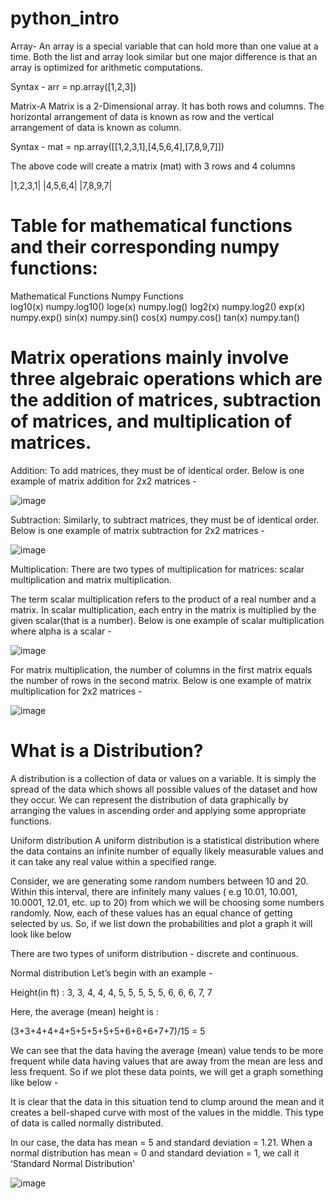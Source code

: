# python_intro

Array- An array is a special variable that can hold more than one value at a time. Both the list and array look similar but one major difference is that an array is optimized for arithmetic computations.

Syntax -  arr = np.array([1,2,3])

 

Matrix-A Matrix is a 2-Dimensional array. It has both rows and columns. The horizontal arrangement of data is known as row and the vertical arrangement of data is known as column.

Syntax - mat = np.array([[1,2,3,1],[4,5,6,4],[7,8,9,7]])

The above code will create a matrix (mat) with 3 rows and 4 columns

|1,2,3,1|
|4,5,6,4|
|7,8,9,7|


# Table for mathematical functions and their corresponding numpy functions:

Mathematical Functions	Numpy Functions  
log10(x)	numpy.log10()
loge(x)	numpy.log()
log2(x)	numpy.log2()
exp(x)	numpy.exp()
sin(x)	numpy.sin()
cos(x)	numpy.cos()
tan(x)	numpy.tan()

# Matrix operations mainly involve three algebraic operations which are the addition of matrices, subtraction of matrices, and multiplication of matrices.

Addition: 
To add matrices, they must be of identical order. Below is one example of matrix addition for 2x2 matrices -

![image](https://github.com/user-attachments/assets/28a493df-7bfd-4289-9ddd-fc72e322c4ed)

Subtraction:
Similarly, to subtract matrices, they must be of identical order. Below is one example of matrix subtraction for 2x2 matrices -

![image](https://github.com/user-attachments/assets/7ab3b376-151b-49bd-80a6-69c59bbaf50c)

Multiplication:
There are two types of multiplication for matrices: scalar multiplication and matrix multiplication.

The term scalar multiplication refers to the product of a real number and a matrix. In scalar multiplication, each entry in the matrix is multiplied by the given scalar(that is a number). Below is one example of scalar multiplication where alpha is a scalar -

![image](https://github.com/user-attachments/assets/cbd6b027-8453-45a9-b2fa-e3d4e02ef25c)

For matrix multiplication, the number of columns in the first matrix equals the number of rows in the second matrix. Below is one example of matrix multiplication for 2x2 matrices -

![image](https://github.com/user-attachments/assets/a3b111b4-059d-4aa5-84da-f5bcd79b0b3e)


# What is a Distribution?
A distribution is a collection of data or values on a variable. It is simply the spread of the data which shows all possible values of the dataset and how they occur. We can represent the distribution of data graphically by arranging the values in ascending order and applying some appropriate functions.

 

Uniform distribution
A uniform distribution is a statistical distribution where the data contains an infinite number of equally likely measurable values and it can take any real value within a specified range.

Consider, we are generating some random numbers between 10 and 20. Within this interval, there are infinitely many values ( e.g 10.01, 10.001, 10.0001, 12.01, etc. up to 20) from which we will be choosing some numbers randomly. Now, each of these values has an equal chance of getting selected by us. So, if we list down the probabilities and plot a graph it will look like below



There are two types of uniform distribution - discrete and continuous. 

 

Normal distribution
Let’s begin with an example -

Height(in ft) : 3, 3, 4, 4, 4, 5, 5, 5, 5, 5, 6, 6, 6, 7, 7

Here, the average (mean) height is :

(3+3+4+4+4+5+5+5+5+5+6+6+6+7+7)/15 = 5

We can see that the data having the average (mean) value tends to be more frequent while data having values that are away from the mean are less and less frequent. So if we plot these data points, we will get a graph something like below -


It is clear that the data in this situation tend to clump around the mean and it creates a bell-shaped curve with most of the values in the middle. This type of data is called normally distributed.

In our case, the data has mean = 5 and standard deviation = 1.21. When a normal distribution has mean = 0 and standard deviation = 1, we call it ‘Standard Normal Distribution’


![image](https://github.com/user-attachments/assets/e757ba0c-82f7-4ae9-a911-ae9f097742a4)


